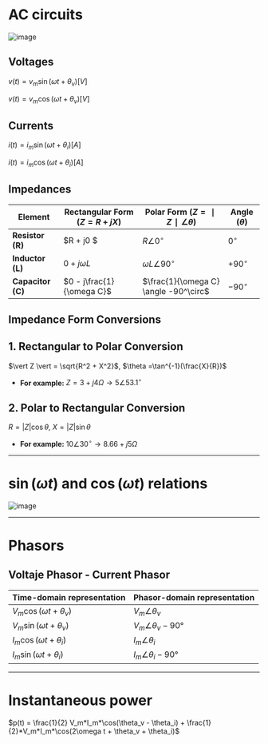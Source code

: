# AC circuits

![image](https://github.com/user-attachments/assets/b7ab8ffd-ad6f-415a-9d9a-d30c1bc14095)

## Voltages

$v(t)= v_m\sin(\omega t + \theta_v) [V]$

$v(t)= v_m\cos(\omega t + \theta_v) [V]$

## Currents

$i(t)= i_m\sin(\omega t + \theta_i) [A]$

$i(t)= i_m\cos(\omega t + \theta_i) [A]$

## Impedances

| Element          | Rectangular Form $(Z=R+jX)$       | Polar Form $(Z=∣Z∣∠θ)$                       | Angle $(\theta)$ |
|------------------|------------------------------|----------------------------------------|------------------|
| **Resistor (R)** |   $R + j0 $                  | $R \angle 0^\circ$                     | $0^\circ$        |
| **Inductor (L)** |   $0 + j\omega L$            | $\omega L \angle 90^\circ$             | $+90^\circ$      |
| **Capacitor (C)**|   $0 - j\frac{1}{\omega C}$  | $\frac{1}{\omega C} \angle -90^\circ$  | $-90^\circ$      |

## Impedance Form Conversions

## 1. Rectangular to Polar Conversion

$\vert Z \vert = \sqrt{R^2 + X^2}$,  $\theta =\tan^{-1}(\frac{X}{R})$

- **For example:** $Z = 3 + j4\Omega \rightarrow 5\angle 53.1^\circ$

## 2. Polar to Rectangular Conversion

$R = \vert Z \vert \cos\theta$,  $X=\vert Z \vert \sin\theta$

- **For example:** $10\angle 30^\circ \rightarrow 8.66 + j5\Omega$

---

# $\sin(\omega t)$ and $\cos(\omega t)$ relations

![image](https://github.com/user-attachments/assets/0af2435e-3e37-4b7b-8454-d3944ed4a0a1)

--- 

# Phasors

##  Voltaje Phasor - Current Phasor

|**Time-domain representation**   | **Phasor-domain representation** |
|---------------------------------|----------------------------------|
| $V_m\cos(\omega t + \theta_v)$  | $V_m\angle \theta_v$             |
| $V_m\sin(\omega t + \theta_v)$  | $V_m\angle {\theta_v - 90°}$     |
| $I_m\cos(\omega t + \theta_i)$  | $I_m\angle \theta_i$             |
| $I_m\sin(\omega t + \theta_i)$  | $I_m\angle {\theta_i - 90°}$     |

---

# Instantaneous power

$p(t) = \frac{1}{2} V_m*I_m*\cos(\theta_v - \theta_i) + \frac{1}{2}*V_m*I_m*\cos(2\omega t + \theta_v + \theta_i)$


